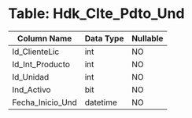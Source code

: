 # Table: Hdk_Clte_Pdto_Und

| Column Name | Data Type | Nullable |
|-------------|-----------|----------|
| Id_ClienteLic | int | NO |
| Id_Int_Producto | int | NO |
| Id_Unidad | int | NO |
| Ind_Activo | bit | NO |
| Fecha_Inicio_Und | datetime | NO |
